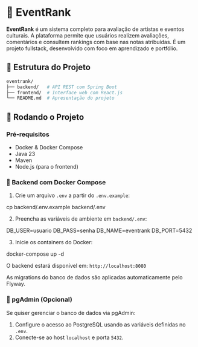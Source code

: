 # 🎤 EventRank

**EventRank** é um sistema completo para avaliação de artistas e eventos culturais. A plataforma permite que usuários realizem avaliações, comentários e consultem rankings com base nas notas atribuídas. É um projeto fullstack, desenvolvido com foco em aprendizado e portfólio.

## 📂 Estrutura do Projeto

```bash
eventrank/
├── backend/   # API REST com Spring Boot
├── frontend/  # Interface web com React.js
└── README.md  # Apresentação do projeto
```

## 🚀 Rodando o Projeto

### Pré-requisitos

* Docker & Docker Compose
* Java 23
* Maven
* Node.js (para o frontend)

### 🔹 Backend com Docker Compose

1. Crie um arquivo `.env` a partir do `.env.example`:

cp backend/.env.example backend/.env


2. Preencha as variáveis de ambiente em `backend/.env`:

DB_USER=usuario
DB_PASS=senha
DB_NAME=eventrank
DB_PORT=5432


3. Inicie os containers do Docker:

docker-compose up -d

O backend estará disponível em: `http://localhost:8080`

As migrations do banco de dados são aplicadas automaticamente pelo Flyway.

### 🔹 pgAdmin (Opcional)

Se quiser gerenciar o banco de dados via pgAdmin:

1. Configure o acesso ao PostgreSQL usando as variáveis definidas no `.env`.
2. Conecte-se ao host `localhost` e porta `5432`.
